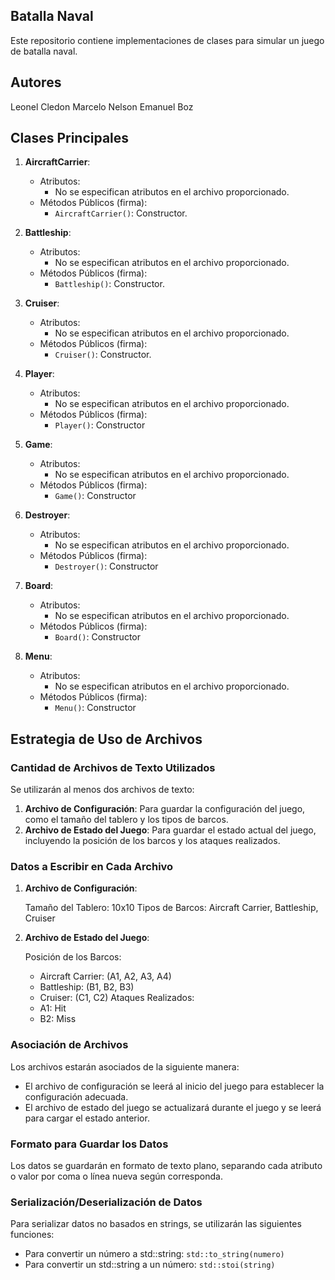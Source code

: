
## Batalla Naval

Este repositorio contiene implementaciones de clases para simular un juego de batalla naval.

## Autores

Leonel Cledon
Marcelo Nelson
Emanuel Boz

## Clases Principales

1. **AircraftCarrier**:
   - Atributos:
     - No se especifican atributos en el archivo proporcionado.
   - Métodos Públicos (firma):
     - `AircraftCarrier()`: Constructor.

2. **Battleship**:
   - Atributos:
     - No se especifican atributos en el archivo proporcionado.
   - Métodos Públicos (firma):
     - `Battleship()`: Constructor.

3. **Cruiser**:
   - Atributos:
     - No se especifican atributos en el archivo proporcionado.
   - Métodos Públicos (firma):
     - `Cruiser()`: Constructor.
4. **Player**:
   - Atributos:
     - No se especifican atributos en el archivo proporcionado.
   - Métodos Públicos (firma):
     - `Player()`: Constructor
5. **Game**:
   - Atributos:
     - No se especifican atributos en el archivo proporcionado.
   - Métodos Públicos (firma):
     - `Game()`: Constructor
6. **Destroyer**:
   - Atributos:
     - No se especifican atributos en el archivo proporcionado.
   - Métodos Públicos (firma):
     - `Destroyer()`: Constructor
7. **Board**:
   - Atributos:
     - No se especifican atributos en el archivo proporcionado.
   - Métodos Públicos (firma):
     - `Board()`: Constructor
8. **Menu**:
   - Atributos:
     - No se especifican atributos en el archivo proporcionado.
   - Métodos Públicos (firma):
     - `Menu()`: Constructor

## Estrategia de Uso de Archivos

### Cantidad de Archivos de Texto Utilizados

Se utilizarán al menos dos archivos de texto:
1. **Archivo de Configuración**: Para guardar la configuración del juego, como el tamaño del tablero y los tipos de barcos.
2. **Archivo de Estado del Juego**: Para guardar el estado actual del juego, incluyendo la posición de los barcos y los ataques realizados.

### Datos a Escribir en Cada Archivo

1. **Archivo de Configuración**:
   
     Tamaño del Tablero: 10x10
     Tipos de Barcos: Aircraft Carrier, Battleship, Cruiser

2. **Archivo de Estado del Juego**:

     Posición de los Barcos:
     - Aircraft Carrier: (A1, A2, A3, A4)
     - Battleship: (B1, B2, B3)
     - Cruiser: (C1, C2)
     Ataques Realizados:
     - A1: Hit
     - B2: Miss

### Asociación de Archivos

Los archivos estarán asociados de la siguiente manera:
- El archivo de configuración se leerá al inicio del juego para establecer la configuración adecuada.
- El archivo de estado del juego se actualizará durante el juego y se leerá para cargar el estado anterior.

### Formato para Guardar los Datos

Los datos se guardarán en formato de texto plano, separando cada atributo o valor por coma o línea nueva según corresponda.

### Serialización/Deserialización de Datos

Para serializar datos no basados en strings, se utilizarán las siguientes funciones:
- Para convertir un número a std::string: `std::to_string(numero)`
- Para convertir un std::string a un número: `std::stoi(string)`
